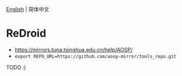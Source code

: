 [English](README.md) | 简体中文

# ReDroid

- https://mirrors.tuna.tsinghua.edu.cn/help/AOSP/
- `export REPO_URL=https://github.com/aosp-mirror/tools_repo.git`

TODO :)

